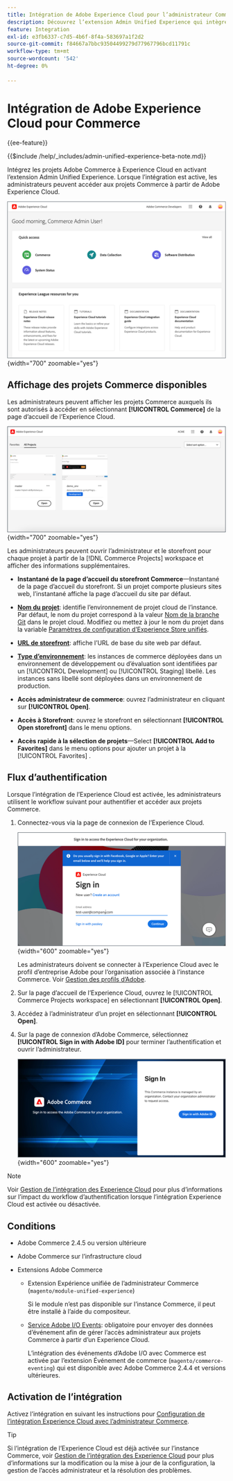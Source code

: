 ```yaml
---
title: Intégration de Adobe Experience Cloud pour l’administrateur Commerce
description: Découvrez l’extension Admin Unified Experience qui intègre Commerce à Experience Cloud afin que les clients puissent accéder aux projets Commerce à partir de la page d’accueil de l’Experience Cloud.
feature: Integration
exl-id: e3fb6337-c7d5-4b6f-8f4a-583697a1f2d2
source-git-commit: f84667a7bbc93504499279d77967796bcd11791c
workflow-type: tm+mt
source-wordcount: '542'
ht-degree: 0%

---
```


# Intégration de Adobe Experience Cloud pour Commerce

{{ee-feature}}

{{$include /help/_includes/admin-unified-experience-beta-note.md}}

Intégrez les projets Adobe Commerce à Experience Cloud en activant l’extension Admin Unified Experience. Lorsque l’intégration est active, les administrateurs peuvent accéder aux projets Commerce à partir de Adobe Experience Cloud.

![Accès à Commerce à partir de la page d’accueil de l’Experience Cloud](./assets/admin-uex-home-page.png){width="700" zoomable="yes"}

## Affichage des projets Commerce disponibles

Les administrateurs peuvent afficher les projets Commerce auxquels ils sont autorisés à accéder en sélectionnant **[!UICONTROL Commerce]** de la page d’accueil de l’Experience Cloud.

![Espace de travail des projets de commerce sur Experience Cloud](./assets/admin-uex-commerce-projects-home.png){width="700" zoomable="yes"}

Les administrateurs peuvent ouvrir l’administrateur et le storefront pour chaque projet à partir de la [!DNL Commerce Projects] workspace et afficher des informations supplémentaires.

- **Instantané de la page d’accueil du storefront Commerce**—Instantané de la page d’accueil du storefront. Si un projet comporte plusieurs sites web, l’instantané affiche la page d’accueil du site par défaut.

- **[Nom du projet](https://experienceleague.adobe.com/docs/commerce-cloud-service/user-guide/architecture/pro-develop-deploy-workflow.html)**: identifie l’environnement de projet cloud de l’instance. Par défaut, le nom du projet correspond à la valeur [Nom de la branche Git](https://experienceleague.adobe.com/docs/commerce-cloud-service/user-guide/project/console-branches.html) dans le projet cloud. Modifiez ou mettez à jour le nom du projet dans la variable [Paramètres de configuration d’Experience Store unifiés](admin-unified-experience-integration-manage.md#manage-the-integration-from-the-admin).

- **[URL de storefront](../stores-purchase/store-urls.md)**: affiche l’URL de base du site web par défaut.

- **[Type d’environnement](https://experienceleague.adobe.com/docs/commerce-cloud-service/user-guide/architecture/pro-develop-deploy-workflow.html)**: les instances de commerce déployées dans un environnement de développement ou d’évaluation sont identifiées par un [!UICONTROL Development] ou [!UICONTROL Staging] libellé. Les instances sans libellé sont déployées dans un environnement de production.

- **Accès administrateur de commerce**: ouvrez l’administrateur en cliquant sur **[!UICONTROL Open]**.

- **Accès à Storefront**: ouvrez le storefront en sélectionnant **[!UICONTROL Open storefront]** dans le menu options.

- **Accès rapide à la sélection de projets**—Select **[!UICONTROL Add to Favorites]** dans le menu options pour ajouter un projet à la [!UICONTROL Favorites] .

## Flux d’authentification

Lorsque l’intégration de l’Experience Cloud est activée, les administrateurs utilisent le workflow suivant pour authentifier et accéder aux projets Commerce.

1. Connectez-vous via la page de connexion de l’Experience Cloud.

   ![Page de connexion Experience Cloud](./assets/admin-uex-experience-cloud-login.png){width="600" zoomable="yes"}

   Les administrateurs doivent se connecter à l’Experience Cloud avec le profil d’entreprise Adobe pour l’organisation associée à l’instance Commerce. Voir [Gestion des profils d’Adobe](https://helpx.adobe.com/enterprise/using/manage-adobe-profiles.html).

1. Sur la page d’accueil de l’Experience Cloud, ouvrez le [!UICONTROL Commerce Projects workspace] en sélectionnant **[!UICONTROL Open]**.

1. Accédez à l’administrateur d’un projet en sélectionnant **[!UICONTROL Open]**.

1. Sur la page de connexion d’Adobe Commerce, sélectionnez **[!UICONTROL Sign in with Adobe ID]** pour terminer l’authentification et ouvrir l’administrateur.

   ![Page de connexion Adobe Commerce](./assets/admin-adobeid-login.png){width="600" zoomable="yes"}

>[!NOTE]
>
>Voir [Gestion de l’intégration des Experience Cloud](admin-unified-experience-integration-manage.md) pour plus d’informations sur l’impact du workflow d’authentification lorsque l’intégration Experience Cloud est activée ou désactivée.

## Conditions

- Adobe Commerce 2.4.5 ou version ultérieure
- Adobe Commerce sur l’infrastructure cloud
- Extensions Adobe Commerce

   - Extension Expérience unifiée de l’administrateur Commerce (`magento/module-unified-experience`)

     Si le module n’est pas disponible sur l’instance Commerce, il peut être installé à l’aide du compositeur.

   - [Service Adobe I/O Events](https://developer.adobe.com/commerce/extensibility/events/): obligatoire pour envoyer des données d’événement afin de gérer l’accès administrateur aux projets Commerce à partir d’un Experience Cloud.

     L’intégration des événements d’Adobe I/O avec Commerce est activée par l’extension Événement de commerce (`magento/commerce-eventing`) qui est disponible avec Adobe Commerce 2.4.4 et versions ultérieures.

## Activation de l’intégration

Activez l’intégration en suivant les instructions pour [Configuration de l’intégration Experience Cloud avec l’administrateur Commerce](admin-unified-experience-integration-configure.md).

>[!TIP]
>
>Si l’intégration de l’Experience Cloud est déjà activée sur l’instance Commerce, voir [Gestion de l’intégration des Experience Cloud](admin-unified-experience-integration-manage.md) pour plus d’informations sur la modification ou la mise à jour de la configuration, la gestion de l’accès administrateur et la résolution des problèmes.
